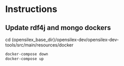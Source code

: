 # Instructions

## Update rdf4j and mongo dockers 


cd {opensilex_base_dir}/opensilex-dev/opensilex-dev-tools/src/main/resources/docker

```bash
docker-compose down
docker-compose up
```